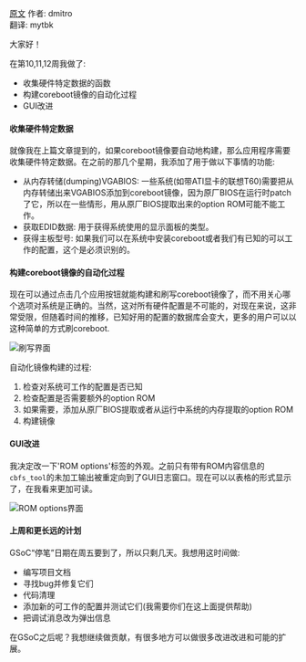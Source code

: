 [原文](http://blogs.coreboot.org/blog/2015/08/16/gsoc-end-user-flash-tool-week-10-1112/)
作者: dmitro  
翻译: mytbk  

大家好！

在第10,11,12周我做了:
* 收集硬件特定数据的函数
* 构建coreboot镜像的自动化过程
* GUI改进

#### 收集硬件特定数据
就像我在上篇文章提到的，如果coreboot镜像要自动地构建，那么应用程序需要收集硬件特定数据。在之前的那几个星期，我添加了用于做以下事情的功能:
* 从内存转储(dumping)VGABIOS: 一些系统(如带ATI显卡的联想T60)需要把从内存转储出来VGABIOS添加到coreboot镜像，因为原厂BIOS在运行时patch了它，所以在一些情形，用从原厂BIOS提取出来的option ROM可能不能工作。
* 获取EDID数据: 用于获得系统使用的显示面板的类型。
* 获得主板型号: 如果我们可以在系统中安装coreboot或者我们有已知的可以工作的配置，这个是必须识别的。

#### 构建coreboot镜像的自动化过程
现在可以通过点击几个应用按钮就能构建和刷写coreboot镜像了，而不用关心哪个选项对系统是正确的。当然，这对所有硬件配置是不可能的，对现在来说，这非常受限，但随着时间的推移，已知好用的配置的数据库会变大，更多的用户可以以这种简单的方式刷coreboot.

![刷写界面](http://i1.wp.com/blogs.coreboot.org/files/2015/08/flash_tool_auto_tab.png)

自动化镜像构建的过程:
1. 检查对系统可工作的配置是否已知  
2. 检查配置是否需要额外的option ROM  
3. 如果需要，添加从原厂BIOS提取或者从运行中系统的内存提取的option ROM  
4. 构建镜像

#### GUI改进
我决定改一下'ROM options'标签的外观。之前只有带有ROM内容信息的`cbfs_tool`的未加工输出被重定向到了GUI日志窗口。现在可以以表格的形式显示了，在我看来更加可读。

![ROM options界面](http://i2.wp.com/blogs.coreboot.org/files/2015/08/cbfs_tool_GUI.png)

#### 上周和更长远的计划
GSoC“停笔”日期在周五要到了，所以只剩几天。我想用这时间做:
* 编写项目文档
* 寻找bug并修复它们
* 代码清理
* 添加新的可工作的配置并测试它们(我需要你们在这上面提供帮助)
* 把调试消息改为弹出信息

在GSoC之后呢？我想继续做贡献，有很多地方可以做很多改进改进和可能的扩展。
